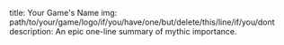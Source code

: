 title: Your Game's Name
img: path/to/your/game/logo/if/you/have/one/but/delete/this/line/if/you/dont
description: An epic one-line summary of mythic importance.